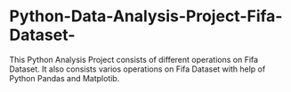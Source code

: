 # Python-Data-Analysis-Project-Fifa-Dataset-
This Python Analysis Project consists of different operations on Fifa Dataset. It also consists varios operations on Fifa Dataset with help of Python Pandas and Matplotib. 
